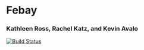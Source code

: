 # Febay

### Kathleen Ross, Rachel Katz, and Kevin Avalo

[![Build Status](https://travis-ci.com/uva-slp/bigevent.svg?token=U3FKwpr9HPvU3J7Stytp&branch=develop)](https://travis-ci.com/uva-slp/bigevent)